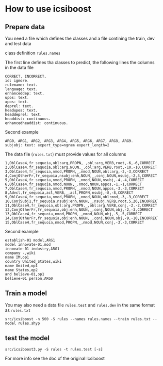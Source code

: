 # How to use icsiboost

## Prepare data

You need a file which defines the classes and a file contining the train, dev and test data

class definition `rules.names`

The first line defines tha classes to predict, the following lines the columns in the data file

```
CORRECT, INCORRECT.
id: ignore.
rulename: text.
language: text.
enhanceddep: text.
upos: text.
xpos: text.
deprel: text.
headupos: text.
headdeprel: text.
headdist: continuous.
enhancedheaddist: continuous.
```

Second example

```
ARG0, ARG1, ARG2, ARG3, ARG4, ARG5, ARG6, ARG7, ARG8, ARG9.
subjobj: text: expert_type=ngram expert_length=2
```

The data file (`rules.txt`) must provide values for all columns

```
1,OblCase4,fr_sequoia,obl:arg,PROPN,_,obl:arg,VERB,root,-6,-6,CORRECT
2,OblCase4,fr_sequoia,obl:arg,NOUN,_,obl:arg,VERB,root,-10,-10,CORRECT
3,OblCase4,fr_sequoia,nmod,PROPN,_,nmod,NOUN,obl:arg,-3,-3,CORRECT
4,ConjOtherFr,fr_sequoia,nsubj:enh,NOUN,_,conj,NOUN,nsubj,-2,3,CORRECT
5,OblCase4,fr_sequoia,nmod,PROPN,_,nmod,NOUN,nsubj,-4,-4,CORRECT
6,OblCase4,fr_sequoia,nmod,NOUN,_,nmod,NOUN,appos,-1,-1,CORRECT
7,OblCase4,fr_sequoia,nmod,PROPN,_,nmod,NOUN,appos,-3,-3,CORRECT
8,Advcl,fr_sequoia,acl,VERB,_,acl,PROPN,nsubj,-8,-8,CORRECT
9,OblCase4,fr_sequoia,nmod,PROPN,_,nmod,NOUN,obl:mod,-3,-3,CORRECT
10,ConjSubj1,fr_sequoia,nsubj:enh,NOUN,_,nsubj,VERB,root,5,26,INCORRECT
11,OblCase4,fr_sequoia,obl:arg,PROPN,_,obl:arg,VERB,conj,-2,-2,CORRECT
12,ConjOtherFr,fr_sequoia,obj:enh,NOUN,_,conj,NOUN,obj,-2,-3,CORRECT
13,OblCase4,fr_sequoia,nmod,PROPN,_,nmod,NOUN,obj,-5,-5,CORRECT
14,ConjOtherFr,fr_sequoia,obj:enh,NOUN,_,conj,NOUN,obj,-9,-10,INCORRECT
15,OblCase4,fr_sequoia,nmod,PROPN,_,nmod,NOUN,conj,-3,-3,CORRECT
```

Second example

```
establish-01 model,ARG1
model innovate-01,mod
innovate-01 industry,ARG1
company -,wiki
name IM,op1
country United_States,wiki
name United,op1
name States,op2
and believe-01,op1
believe-01 person,ARG0
```

## Train a model

You may also need a data file `rules.test` and `rules.dev` in the same format as `rules.txt`

```
src/icsiboost -n 500 -S rules --names rules.names --train rules.txt --model rules.shyp
```

## test the model

```
src/icsiboost3.py -S rules -t rules.test [-s]
```


For more info see the doc of the original Icsiboost